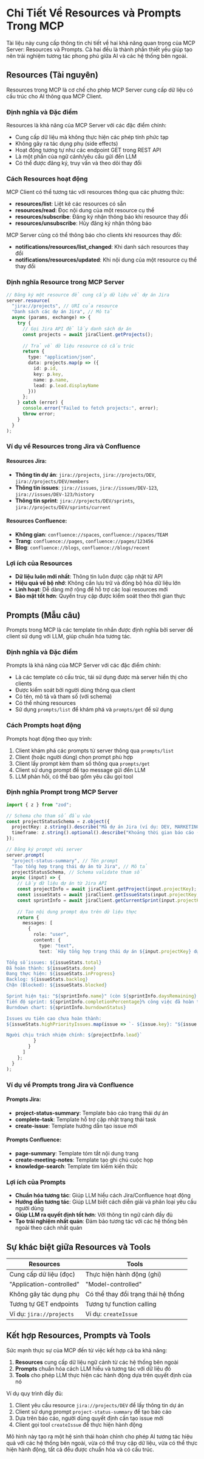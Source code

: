 # Chi Tiết Về Resources và Prompts Trong MCP

Tài liệu này cung cấp thông tin chi tiết về hai khả năng quan trọng của MCP Server: Resources và Prompts. Cả hai đều là thành phần thiết yếu giúp tạo nên trải nghiệm tương tác phong phú giữa AI và các hệ thống bên ngoài.

## Resources (Tài nguyên)

Resources trong MCP là cơ chế cho phép MCP Server cung cấp dữ liệu có cấu trúc cho AI thông qua MCP Client.

### Định nghĩa và Đặc điểm

Resources là khả năng của MCP Server với các đặc điểm chính:
- Cung cấp dữ liệu mà không thực hiện các phép tính phức tạp
- Không gây ra tác dụng phụ (side effects)
- Hoạt động tương tự như các endpoint GET trong REST API
- Là một phần của ngữ cảnh/yêu cầu gửi đến LLM
- Có thể được đăng ký, truy vấn và theo dõi thay đổi

### Cách Resources hoạt động

MCP Client có thể tương tác với resources thông qua các phương thức:
- **resources/list**: Liệt kê các resources có sẵn
- **resources/read**: Đọc nội dung của một resource cụ thể
- **resources/subscribe**: Đăng ký nhận thông báo khi resource thay đổi
- **resources/unsubscribe**: Hủy đăng ký nhận thông báo

MCP Server cũng có thể thông báo cho clients khi resources thay đổi:
- **notifications/resources/list_changed**: Khi danh sách resources thay đổi
- **notifications/resources/updated**: Khi nội dung của một resource cụ thể thay đổi

### Định nghĩa Resource trong MCP Server

```typescript
// Đăng ký một resource để cung cấp dữ liệu về dự án Jira
server.resource(
  "jira://projects", // URI của resource
  "Danh sách các dự án Jira", // Mô tả
  async (params, exchange) => {
    try {
      // Gọi Jira API để lấy danh sách dự án
      const projects = await jiraClient.getProjects();
      
      // Trả về dữ liệu resource có cấu trúc
      return {
        type: "application/json",
        data: projects.map(p => ({
          id: p.id,
          key: p.key,
          name: p.name,
          lead: p.lead.displayName
        }))
      };
    } catch (error) {
      console.error("Failed to fetch projects:", error);
      throw error;
    }
  }
);
```

### Ví dụ về Resources trong Jira và Confluence

#### Resources Jira:
- **Thông tin dự án**: `jira://projects`, `jira://projects/DEV`, `jira://projects/DEV/members`
- **Thông tin issues**: `jira://issues`, `jira://issues/DEV-123`, `jira://issues/DEV-123/history`
- **Thông tin sprint**: `jira://projects/DEV/sprints`, `jira://projects/DEV/sprints/current`

#### Resources Confluence:
- **Không gian**: `confluence://spaces`, `confluence://spaces/TEAM`
- **Trang**: `confluence://pages`, `confluence://pages/123456`
- **Blog**: `confluence://blogs`, `confluence://blogs/recent`

### Lợi ích của Resources

- **Dữ liệu luôn mới nhất**: Thông tin luôn được cập nhật từ API
- **Hiệu quả về bộ nhớ**: Không cần lưu trữ và đồng bộ hóa dữ liệu lớn
- **Linh hoạt**: Dễ dàng mở rộng để hỗ trợ các loại resources mới
- **Bảo mật tốt hơn**: Quyền truy cập được kiểm soát theo thời gian thực

## Prompts (Mẫu câu)

Prompts trong MCP là các template tin nhắn được định nghĩa bởi server để client sử dụng với LLM, giúp chuẩn hóa tương tác.

### Định nghĩa và Đặc điểm

Prompts là khả năng của MCP Server với các đặc điểm chính:
- Là các template có cấu trúc, tái sử dụng được mà server hiển thị cho clients
- Được kiểm soát bởi người dùng thông qua client
- Có tên, mô tả và tham số (với schema)
- Có thể nhúng resources
- Sử dụng `prompts/list` để khám phá và `prompts/get` để sử dụng

### Cách Prompts hoạt động

Prompts hoạt động theo quy trình:
1. Client khám phá các prompts từ server thông qua `prompts/list`
2. Client (hoặc người dùng) chọn prompt phù hợp
3. Client lấy prompt kèm tham số thông qua `prompts/get`
4. Client sử dụng prompt để tạo message gửi đến LLM
5. LLM phản hồi, có thể bao gồm yêu cầu gọi tool

### Định nghĩa Prompt trong MCP Server

```typescript
import { z } from "zod";

// Schema cho tham số đầu vào
const projectStatusSchema = z.object({
  projectKey: z.string().describe("Mã dự án Jira (ví dụ: DEV, MARKETING)"),
  timeframe: z.string().optional().describe("Khoảng thời gian báo cáo (ví dụ: 'tuần này', 'tháng trước')")
});

// Đăng ký prompt với server
server.prompt(
  "project-status-summary", // Tên prompt
  "Tạo tổng hợp trạng thái dự án từ Jira", // Mô tả
  projectStatusSchema, // Schema validate tham số
  async (input) => {
    // Lấy dữ liệu dự án từ Jira API
    const projectInfo = await jiraClient.getProject(input.projectKey);
    const issueStats = await jiraClient.getIssueStats(input.projectKey, input.timeframe);
    const sprintInfo = await jiraClient.getCurrentSprint(input.projectKey);
    
    // Tạo nội dung prompt dựa trên dữ liệu thực
    return {
      messages: [
        {
          role: "user",
          content: {
            type: "text",
            text: `Hãy tổng hợp trạng thái dự án ${input.projectKey} dựa trên thông tin sau:

Tổng số issues: ${issueStats.total}
Đã hoàn thành: ${issueStats.done}
Đang thực hiện: ${issueStats.inProgress}
Backlog: ${issueStats.backlog}
Chặn (Blocked): ${issueStats.blocked}

Sprint hiện tại: "${sprintInfo.name}" (còn ${sprintInfo.daysRemaining} ngày)
Tiến độ sprint: ${sprintInfo.completionPercentage}% công việc đã hoàn thành
Burndown chart: ${sprintInfo.burndownStatus}

Issues ưu tiên cao chưa hoàn thành:
${issueStats.highPriorityIssues.map(issue => `- ${issue.key}: "${issue.summary}"`).join('\n')}

Người chịu trách nhiệm chính: ${projectInfo.lead}`
          }
        }
      ]
    };
  }
);
```

### Ví dụ về Prompts trong Jira và Confluence

#### Prompts Jira:
- **project-status-summary**: Template báo cáo trạng thái dự án
- **complete-task**: Template hỗ trợ cập nhật trạng thái task
- **create-issue**: Template hướng dẫn tạo issue mới

#### Prompts Confluence:
- **page-summary**: Template tóm tắt nội dung trang
- **create-meeting-notes**: Template tạo ghi chú cuộc họp
- **knowledge-search**: Template tìm kiếm kiến thức

### Lợi ích của Prompts

- **Chuẩn hóa tương tác**: Giúp LLM hiểu cách Jira/Confluence hoạt động
- **Hướng dẫn tương tác**: Giúp LLM biết cách diễn giải và phân loại yêu cầu người dùng
- **Giúp LLM ra quyết định tốt hơn**: Với thông tin ngữ cảnh đầy đủ
- **Tạo trải nghiệm nhất quán**: Đảm bảo tương tác với các hệ thống bên ngoài theo cách nhất quán

## Sự khác biệt giữa Resources và Tools

| Resources | Tools |
|-----------|-------|
| Cung cấp dữ liệu (đọc) | Thực hiện hành động (ghi) |
| "Application-controlled" | "Model-controlled" |
| Không gây tác dụng phụ | Có thể thay đổi trạng thái hệ thống |
| Tương tự GET endpoints | Tương tự function calling |
| Ví dụ: `jira://projects` | Ví dụ: `createIssue` |

## Kết hợp Resources, Prompts và Tools

Sức mạnh thực sự của MCP đến từ việc kết hợp cả ba khả năng:

1. **Resources** cung cấp dữ liệu ngữ cảnh từ các hệ thống bên ngoài
2. **Prompts** chuẩn hóa cách LLM hiểu và tương tác với dữ liệu đó
3. **Tools** cho phép LLM thực hiện các hành động dựa trên quyết định của nó

Ví dụ quy trình đầy đủ:
1. Client yêu cầu resource `jira://projects/DEV` để lấy thông tin dự án
2. Client sử dụng prompt `project-status-summary` để tạo báo cáo
3. Dựa trên báo cáo, người dùng quyết định cần tạo issue mới
4. Client gọi tool `createIssue` để thực hiện hành động

Mô hình này tạo ra một hệ sinh thái hoàn chỉnh cho phép AI tương tác hiệu quả với các hệ thống bên ngoài, vừa có thể truy cập dữ liệu, vừa có thể thực hiện hành động, tất cả đều được chuẩn hóa và có cấu trúc.